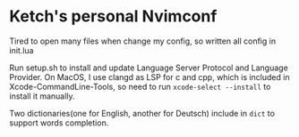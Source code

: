 # Ketch's personal Nvimconf

Tired to open many files when change my config, so written all config in init.lua

Run setup.sh to install and update Language Server Protocol and Language Provider. On MacOS, I use clangd as LSP for c and cpp, which is included in Xcode-CommandLine-Tools, so need to run `xcode-select --install` to install it manually.

Two dictionaries(one for English, another for Deutsch) include in `dict` to support words completion.
